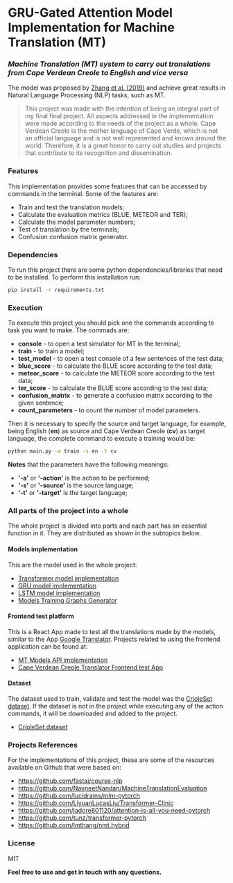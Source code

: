 # GRU-Gated Attention Model Implementation for Machine Translation (MT)
### _Machine Translation (MT) system to carry out translations from Cape Verdean Creole to English and vice versa_

The model was proposed by [Zhang et al. (2019)] and achieve great results in Natural Language Processing (NLP) tasks, such as MT.

> This project was made with the intention of being an integral part of my final final project.
> All aspects addressed in the implementation were made according to the needs of the project as a whole.
> Cape Verdean Creole is the mother language of Cape Verde, which is not an official language and is not well represented and known around the world. Therefore, it is a great honor to carry out studies and projects that contribute to its recognition and dissemination.


### Features

This implementation provides some features that can be accessed by commands in the terminal. Some of the features are:

- Train and test the translation models;
- Calculate the evaluation metrics (BLUE, METEOR and TER);
- Calculate the model parameter numbers;
- Test of translation by the terminals;
- Confusion confusion matrix generator.


### Dependencies

To run this project there are some python dependencies/libraries that need to be installed.
To perform this installation run:
```sh
pip install -r requirements.txt
```


### Execution
To execute this project you should pick one the commands according te task you want to make. The commads are:
- **console** - to open a test simulator for MT in the terminal;
- **train** - to train a model;
- **test_model** - to open a test console of a few sentences of the test data;
- **blue_score** - to calculate the BLUE score according to the test data;
- **meteor_score** - to calculate the METEOR score according to the test data;
- **ter_score** - to calculate the BLUE score according to the test data;
- **confusion_matrix** - to generate a confusion matrix according to the given sentence;
- **count_parameters** - to count the number of model parameters.

Then it is necessary to specify the source and target language, for example, being English (**en**) as source and Cape Verdean Creole (**cv**) as target language, the complete command to execute a training would be:
```sh
python main.py -a train -s en -t cv
```
**Notes** that the parameters have the following meanings:
- **'-a'** or **'-action'** is the action to be performed;
- **'-s'** or **'-source'** is the source language;
- **'-t'** or **'-target'** is the target language;


### All parts of the project into a whole
The whole project is divided into parts and each part has an essential function in it.
They are distributed as shown in the subtopics below.


#### Models implementation
This are the model used in the whole project:

- [Transformer model implementation]
- [GRU model implementation]
- [LSTM model implementation]
- [Models Training Graphs Generator]


#### Frontend test platform
This is a React App made to test all the translations made by the models, similar to the App [Google Translator]. 
Projects related to using the frontend application can be found at:

- [MT Models API implementation]
- [Cape Verdean Creole Translator Frontend test App]


#### Dataset
The dataset used to train, validate and test the model was the [CrioleSet dataset].
If the dataset is not in the project while executing any of the action commands, it will be downloaded and added to the project.

- [CrioleSet dataset]


### Projects References
For the implementations of this project, these are some of the resources available on Github that were based on:

- https://github.com/fastai/course-nlp
- https://github.com/NavneetNandan/MachineTranslationEvaluation
- https://github.com/lucidrains/mlm-pytorch
- https://github.com/LiyuanLucasLiu/Transformer-Clinic
- https://github.com/jadore801120/attention-is-all-you-need-pytorch
- https://github.com/tunz/transformer-pytorch
- https://github.com/lmthang/nmt.hybrid


### License

MIT


**Feel free to use and get in touch with any questions.**

[//]: # (These are reference links used in the body of this note and get stripped out when the markdown processor does its job. There is no need to format nicely because it shouldn't be seen. Thanks SO - http://stackoverflow.com/questions/4823468/store-comments-in-markdown-syntax)

   [Zhang et al. (2019)]: <https://ieeexplore.ieee.org/document/8948335>
   [Transformer model implementation]: <https://github.com/robertocarlosmedina/attention-transformer-translator>
   [GRU model implementation]: <https://github.com/robertocarlosmedina/rnn-gru-attention-translator>
   [LSTM model implementation]: <https://github.com/robertocarlosmedina/rnn-lstm-translator>
   [MT Models API implementation]: <https://github.com/robertocarlosmedina/machine-translation-models-api>
   [CrioleSet dataset]: <https://github.com/robertocarlosmedina/crioleSet>
   [Cape Verdean Creole Translator Frontend test App]: <https://github.com/robertocarlosmedina/cv-creole-translator>
   [Models Training Graphs Generator]: <https://github.com/robertocarlosmedina/models-graphs-generator>
   [Google Translator]: <https://translate.google.com>